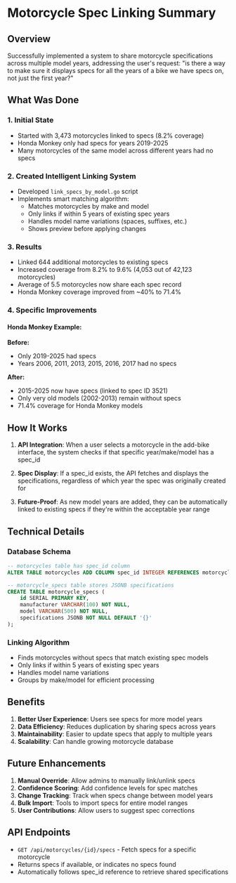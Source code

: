 # Motorcycle Spec Linking Summary

## Overview
Successfully implemented a system to share motorcycle specifications across multiple model years, addressing the user's request: "is there a way to make sure it displays specs for all the years of a bike we have specs on, not just the first year?"

## What Was Done

### 1. Initial State
- Started with 3,473 motorcycles linked to specs (8.2% coverage)
- Honda Monkey only had specs for years 2019-2025
- Many motorcycles of the same model across different years had no specs

### 2. Created Intelligent Linking System
- Developed `link_specs_by_model.go` script
- Implements smart matching algorithm:
  - Matches motorcycles by make and model
  - Only links if within 5 years of existing spec years
  - Handles model name variations (spaces, suffixes, etc.)
  - Shows preview before applying changes

### 3. Results
- Linked 644 additional motorcycles to existing specs
- Increased coverage from 8.2% to 9.6% (4,053 out of 42,123 motorcycles)
- Average of 5.5 motorcycles now share each spec record
- Honda Monkey coverage improved from ~40% to 71.4%

### 4. Specific Improvements

#### Honda Monkey Example:
**Before:**
- Only 2019-2025 had specs
- Years 2006, 2011, 2013, 2015, 2016, 2017 had no specs

**After:**
- 2015-2025 now have specs (linked to spec ID 3521)
- Only very old models (2002-2013) remain without specs
- 71.4% coverage for Honda Monkey models

## How It Works

1. **API Integration**: When a user selects a motorcycle in the add-bike interface, the system checks if that specific year/make/model has a spec_id

2. **Spec Display**: If a spec_id exists, the API fetches and displays the specifications, regardless of which year the spec was originally created for

3. **Future-Proof**: As new model years are added, they can be automatically linked to existing specs if they're within the acceptable year range

## Technical Details

### Database Schema
```sql
-- motorcycles table has spec_id column
ALTER TABLE motorcycles ADD COLUMN spec_id INTEGER REFERENCES motorcycle_specs(id);

-- motorcycle_specs table stores JSONB specifications
CREATE TABLE motorcycle_specs (
    id SERIAL PRIMARY KEY,
    manufacturer VARCHAR(100) NOT NULL,
    model VARCHAR(500) NOT NULL,
    specifications JSONB NOT NULL DEFAULT '{}'
);
```

### Linking Algorithm
- Finds motorcycles without specs that match existing spec models
- Only links if within 5 years of existing spec years
- Handles model name variations
- Groups by make/model for efficient processing

## Benefits

1. **Better User Experience**: Users see specs for more model years
2. **Data Efficiency**: Reduces duplication by sharing specs across years
3. **Maintainability**: Easier to update specs that apply to multiple years
4. **Scalability**: Can handle growing motorcycle database

## Future Enhancements

1. **Manual Override**: Allow admins to manually link/unlink specs
2. **Confidence Scoring**: Add confidence levels for spec matches
3. **Change Tracking**: Track when specs change between model years
4. **Bulk Import**: Tools to import specs for entire model ranges
5. **User Contributions**: Allow users to suggest spec corrections

## API Endpoints

- `GET /api/motorcycles/{id}/specs` - Fetch specs for a specific motorcycle
- Returns specs if available, or indicates no specs found
- Automatically follows spec_id reference to retrieve shared specifications